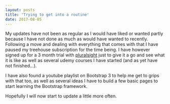 ```yaml
---
layout: posts
title: 'Trying to get into a routine'
date: 2017-08-05
---
```


My updates have not been as regular as I would have liked or wanted partly because I have not done as much as would have wanted to recently. Following a move and dealing with everything that comes with that I have paused my treehouse subscription for the time being. I have however signed up for a 3 month trial with [pluralsight](https://www.pluralsight.com/) just to give it a go and see what it is like as well as several udemy courses I have started (and as yet have not finished...).

I have also found a youtube playlist on Bootstrap 3 to help me get to grips with that too, as well as several ideas I have to build a few basic pages to start learning the Bootstrap framework.

Hopefully I will now start to update a little more often. 
